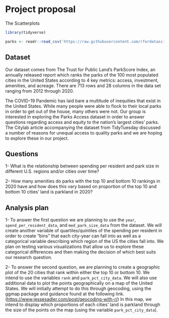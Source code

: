 Project proposal
================
The Scatterplots

``` r
library(tidyverse)
```

``` r
parks <- readr::read_csv('https://raw.githubusercontent.com/rfordatascience/tidytuesday/master/data/2021/2021-06-22/parks.csv')
```

## Dataset

Our dataset comes from The Trust for Public Land’s ParkScore Index, an
annually released report which ranks the parks of the 100 most populated
cities in the United States according to 4 key metrics: access,
investment, amenities, and acreage. There are 713 rows and 28 columns in
the data set ranging from 2012 through 2020.

The COVID-19 Pandemic has laid bare a multitude of inequities that exist
in the United States. While many people were able to flock to their
local parks in order to get out of the house, many others were not. Our
group is interested in exploring the Parks Access dataset in order to
answer questions regarding access and equity to the nation’s largest
cities’ parks. The Citylab article accompanying the dataset from
TidyTuesday discussed a number of reasons for unequal access to quality
parks and we are hoping to explore these in our project.

## Questions

1- What is the relationship between spending per resident and park size
in different U.S. regions and/or cities over time?

2- How many amenities do parks with the top 10 and bottom 10 rankings in
2020 have and how does this vary based on proportion of the top 10 and
bottom 10 cities’ land is parkland in 2020?

## Analysis plan

1- To answer the first question we are planning to use the `year`,
`spend_per_resident_data`, and `med_park_size_data` from the dataset. We
will create another variable of quartiles/quintiles of the spending per
resident in order to create “bins” that each city-year can fall into as
well as a categorical variable describing which region of the US the
cities fall into. We plan on testing various visualizations that allow
us to explore these categorical differences and then making the decision
of which best suits our research question.

2- To answer the second question, we are planning to create a geographic
plot of the 20 cities that rank within either the top 10 or bottom 10.
We intend to use the variables `rank` and `park_pct_city_data`. We will
also use additional data to plot the points geographically on a map of
the United States. We will initially attempt to do this through
geocoding, using the ggmap package and guidance found at the following
link. (<https://www.jessesadler.com/post/geocoding-with-r/>) In this
map, we intend to display which proportions of each cities’ land is
parkland through the size of the points on the map (using the variable
`park_pct_city_data`).
